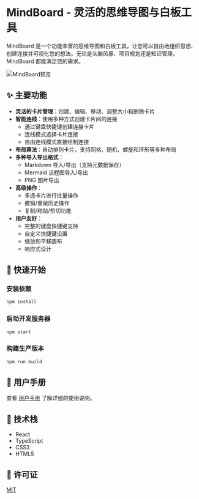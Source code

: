 # MindBoard - 灵活的思维导图与白板工具

MindBoard 是一个功能丰富的思维导图和白板工具，让您可以自由地组织思想、创建连接并可视化您的想法。无论是头脑风暴、项目规划还是知识管理，MindBoard 都能满足您的需求。

![MindBoard预览](./screenshots/preview.png)

## ✨ 主要功能

- **灵活的卡片管理**：创建、编辑、移动、调整大小和删除卡片
- **智能连线**：使用多种方式创建卡片间的连接
  - 通过键盘快捷键创建连接卡片
  - 连线模式选择卡片连接
  - 自由连线模式直接绘制连接
- **布局算法**：自动排列卡片，支持网格、随机、螺旋和环形等多种布局
- **多种导入导出格式**：
  - Markdown 导入/导出（支持元数据保存）
  - Mermaid 流程图导入/导出
  - PNG 图片导出
- **高级操作**：
  - 多选卡片进行批量操作
  - 撤销/重做历史操作
  - 复制/粘贴/剪切功能
- **用户友好**：
  - 完整的键盘快捷键支持
  - 自定义快捷键设置
  - 缩放和平移画布
  - 响应式设计

## 🚀 快速开始

### 安装依赖

```bash
npm install
```

### 启动开发服务器

```bash
npm start
```

### 构建生产版本

```bash
npm run build
```

## 📖 用户手册

查看 [用户手册](./MANUAL.md) 了解详细的使用说明。

## 🔧 技术栈

- React
- TypeScript
- CSS3
- HTML5

## 📄 许可证

[MIT](./LICENSE)
